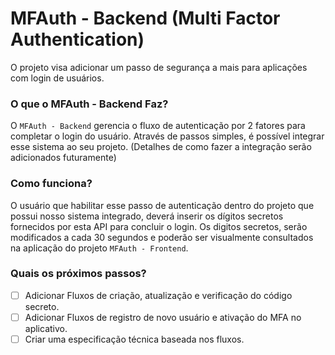 # MFAuth - Backend (Multi Factor Authentication)

O projeto visa adicionar um passo de segurança a mais para aplicações com login de usuários.

### O que o MFAuth - Backend Faz?

O `MFAuth - Backend` gerencia o fluxo de autenticação por 2 fatores para completar 
o login do usuário. Através de passos simples, é possível integrar esse sistema ao seu projeto.
(Detalhes de como fazer a integração serão adicionados futuramente)

### Como funciona?
O usuário que habilitar esse passo de autenticação dentro do projeto que possui nosso sistema
integrado,  deverá inserir os dígitos secretos fornecidos por esta API para concluir o login.
Os digitos secretos, serão modificados a cada 30 segundos e poderão ser visualmente 
consultados na aplicação do projeto 
`MFAuth - Frontend`. 

### Quais os próximos passos?
 - [ ] Adicionar Fluxos de criação, atualização e verificação do código secreto.
 - [ ] Adicionar Fluxos de registro de novo usuário e ativação do MFA no aplicativo.
 - [ ] Criar uma especificação técnica baseada nos fluxos.
